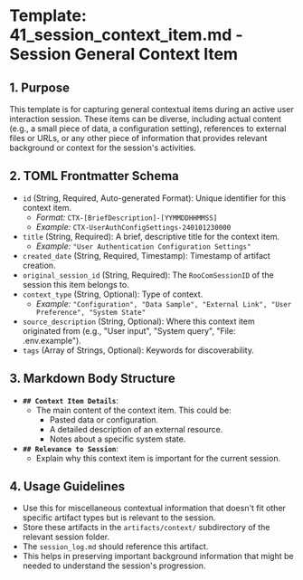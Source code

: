 # Template: 41_session_context_item.md - Session General Context Item

## 1. Purpose

This template is for capturing general contextual items during an active user interaction session. These items can be diverse, including actual content (e.g., a small piece of data, a configuration setting), references to external files or URLs, or any other piece of information that provides relevant background or context for the session's activities.

## 2. TOML Frontmatter Schema

*   `id` (String, Required, Auto-generated Format): Unique identifier for this context item.
    *   *Format:* `CTX-[BriefDescription]-[YYMMDDHHMMSS]`
    *   *Example:* `CTX-UserAuthConfigSettings-240101230000`
*   `title` (String, Required): A brief, descriptive title for the context item.
    *   *Example:* `"User Authentication Configuration Settings"`
*   `created_date` (String, Required, Timestamp): Timestamp of artifact creation.
*   `original_session_id` (String, Required): The `RooComSessionID` of the session this item belongs to.
*   `context_type` (String, Optional): Type of context.
    *   *Example:* `"Configuration", "Data Sample", "External Link", "User Preference", "System State"`
*   `source_description` (String, Optional): Where this context item originated from (e.g., "User input", "System query", "File: .env.example").
*   `tags` (Array of Strings, Optional): Keywords for discoverability.

## 3. Markdown Body Structure

*   **`## Context Item Details`**:
    *   The main content of the context item. This could be:
        *   Pasted data or configuration.
        *   A detailed description of an external resource.
        *   Notes about a specific system state.
*   **`## Relevance to Session`**:
    *   Explain why this context item is important for the current session.

## 4. Usage Guidelines

*   Use this for miscellaneous contextual information that doesn't fit other specific artifact types but is relevant to the session.
*   Store these artifacts in the `artifacts/context/` subdirectory of the relevant session folder.
*   The `session_log.md` should reference this artifact.
*   This helps in preserving important background information that might be needed to understand the session's progression.